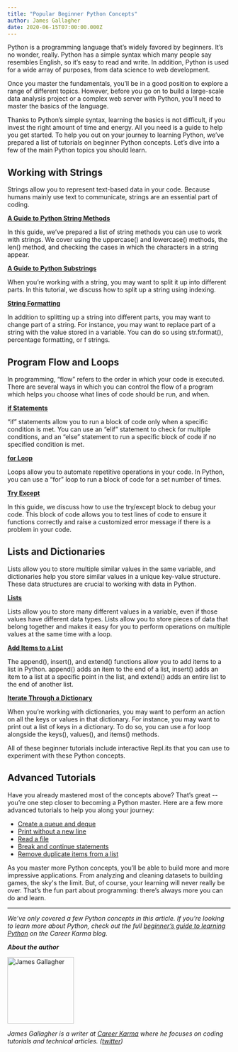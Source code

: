 ```yaml
---
title: "Popular Beginner Python Concepts"
author: James Gallagher
date: 2020-06-15T07:00:00.000Z
---
```


Python is a programming language that’s widely favored by beginners. It’s no wonder, really. Python has a simple syntax which many people say resembles English, so it’s easy to read and write. In addition, Python is used for a wide array of purposes, from data science to web development.

Once you master the fundamentals, you’ll be in a good position to explore a range of different topics. However, before you go on to build a large-scale data analysis project or a complex web server with Python, you’ll need to master the basics of the language.

Thanks to Python’s simple syntax, learning the basics is not difficult, if you invest the right amount of time and energy. All you need is a guide to help you get started. To help you out on your journey to learning Python, we’ve prepared a list of tutorials on beginner Python concepts. Let’s dive into a few of the main Python topics you should learn.

## Working with Strings

Strings allow you to represent text-based data in your code. Because humans mainly use text to communicate, strings are an essential part of coding. 

**[A Guide to Python String Methods](https://careerkarma.com/blog/python-string-methods/)**

In this guide, we’ve prepared a list of string methods you can use to work with strings. We cover using the uppercase() and lowercase() methods, the len() method, and checking the cases in which the characters in a string appear.

**[A Guide to Python Substrings](https://careerkarma.com/blog/python-substring/)**

When you’re working with a string, you may want to split it up into different parts. In this tutorial, we discuss how to split up a string using indexing.

**[String Formatting](https://careerkarma.com/blog/python-f-string/)**

In addition to splitting up a string into different parts, you may want to change part of a string. For instance, you may want to replace part of a string with the value stored in a variable. You can do so using str.format(), percentage formatting, or f strings.

## Program Flow and Loops

In programming, “flow” refers to the order in which your code is executed. There are several ways in which you can control the flow of a program which helps you choose what lines of code should be run, and when.

**[if Statements](https://careerkarma.com/blog/python-if-else/)**

“if” statements allow you to run a block of code only when a specific condition is met. You can use an “elif” statement to check for multiple conditions, and an “else” statement to run a specific block of code if no specified condition is met. 

**[for Loop](https://careerkarma.com/blog/python-for-loop/)**

Loops allow you to automate repetitive operations in your code. In Python, you can use a “for” loop to run a block of code for a set number of times.

**[Try Except](https://careerkarma.com/blog/python-try-except/)**

In this guide, we discuss how to use the try/except block to debug your code. This block of code allows you to test lines of code to ensure it functions correctly and raise a customized error message if there is a problem in your code.

## Lists and Dictionaries

Lists allow you to store multiple similar values in the same variable, and dictionaries help you store similar values in a unique key-value structure. These data structures are crucial to working with data in Python.

**[Lists](https://careerkarma.com/blog/python-array/)**

Lists allow you to store many different values in a variable, even if those values have different data types. Lists allow you to store pieces of data that belong together and makes it easy for you to perform operations on multiple values at the same time with a loop.

**[Add Items to a List](https://careerkarma.com/blog/python-append-to-list/)**

The append(), insert(), and extend() functions allow you to add items to a list in Python. append() adds an item to the end of a list, insert() adds an item to a list at a specific point in the list, and extend() adds an entire list to the end of another list.

**[Iterate Through a Dictionary](https://careerkarma.com/blog/iterate-through-dictionary-python/)**

When you’re working with dictionaries, you may want to perform an action on all the keys or values in that dictionary. For instance, you may want to print out a list of keys in a dictionary. To do so, you can use a for loop alongside the keys(), values(), and items() methods.

All of these beginner tutorials include interactive Repl.its that you can use to experiment with these Python concepts.

## Advanced Tutorials

Have you already mastered most of the concepts above? That’s great -- you’re one step closer to becoming a Python master. Here are a few more advanced tutorials to help you along your journey:

- [Create a queue and deque](https://careerkarma.com/blog/python-deque-queue/)
- [Print without a new line](https://careerkarma.com/blog/python-print-without-new-line/)
- [Read a file](https://careerkarma.com/blog/python-read-file/)
- [Break and continue statements](https://careerkarma.com/blog/python-break-and-continue/)
- [Remove duplicate items from a list](https://careerkarma.com/blog/python-remove-duplicates-from-list/)

As you master more Python concepts, you’ll be able to build more and more impressive applications. From analyzing and cleaning datasets to building games, the sky's the limit. But, of course, your learning will never really be over. That’s the fun part about programming: there’s always more you can do and learn.

<hr>

*We’ve only covered a few Python concepts in this article. If you’re looking to learn more about Python, check out the full [beginner’s guide to learning Python](https://careerkarma.com/blog/python-for-beginners/) on the Career Karma blog.*

**_About the author_**

<img src="https://careerkarma.com/blog/wp-content/uploads/2020/01/james-gallagher-300x300.jpg" alt="James Gallagher" style="height:150px; width:150px; display:inline-block; horizontal-align:left;">

_James Gallagher is a writer at [Career Karma](https://careerkarma.com/) where he focuses on coding tutorials and technical articles. ([twitter](https://twitter.com/jamesg_oca))_
